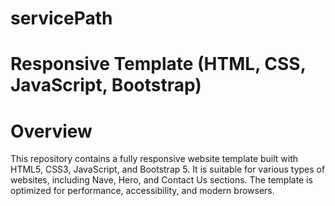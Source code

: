 # servicePath

# Responsive Template (HTML, CSS, JavaScript, Bootstrap)

# Overview
This repository contains a fully responsive website template built with HTML5, CSS3, JavaScript, and Bootstrap 5. It is suitable for various types of websites, including Nave, Hero, and Contact Us sections. The template is optimized for performance, accessibility, and modern browsers.

